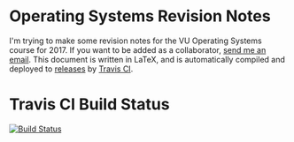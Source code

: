 # Operating Systems Revision Notes

I'm trying to make some revision notes for the VU Operating Systems course for 2017. If you want to be added as a collaborator, [send me an email](mailto:github-contact@jacobsburley.com). This document is written in LaTeX, and is automatically compiled and deployed to [releases](https://github.com/jc0b/OperatingSystems/releases) by [Travis CI](http://travis-ci.org).

# Travis CI Build Status
[![Build Status](https://travis-ci.org/jc0b/OperatingSystems.svg?branch=master)](https://travis-ci.org/jc0b/OperatingSystems)
